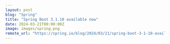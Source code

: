 ```yaml
---
layout: post
blog: "Spring"
title: "Spring Boot 3.1.10 available now"
date: 2024-03-21T00:00:00Z
image: images/spring.png
remote_url: "https://spring.io/blog/2024/03/21/spring-boot-3-1-10-available-now"
---
```

